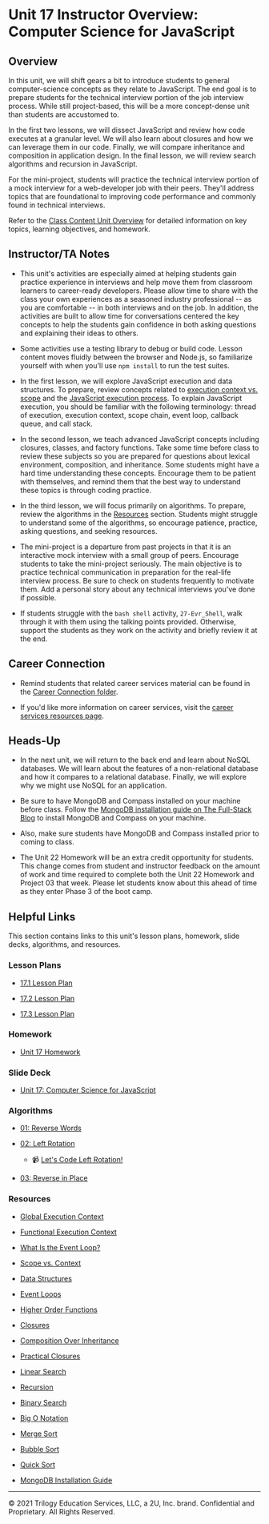 # Unit 17 Instructor Overview: Computer Science for JavaScript

## Overview

In this unit, we will shift gears a bit to introduce students to general computer-science concepts as they relate to JavaScript. The end goal is to prepare students for the  technical interview portion of the job interview process. While still project-based, this will be a more concept-dense unit than students are accustomed to.

In the first two lessons, we will dissect JavaScript and review how code executes at a granular level. We will also learn about closures and how we can leverage them in our code. Finally, we will compare inheritance and composition in application design. In the final lesson, we will review search algorithms and recursion in JavaScript.

For the mini-project, students will practice the technical interview portion of a mock interview for a web-developer job with their peers. They'll address topics that are foundational to improving code performance and commonly found in technical interviews.

Refer to the [Class Content Unit Overview](../../../01-Class-Content/17-CS/README.md) for detailed information on key topics, learning objectives, and homework.

## Instructor/TA Notes

* This unit's activities are especially aimed at helping students gain practice experience in interviews and help move them from classroom learners to career-ready developers. Please allow time to share with the class your own experiences as a seasoned industry professional -- as you are comfortable -- in both interviews and on the job. In addition, the activities are built to allow time for conversations centered the key concepts to help the students gain confidence in both asking questions and explaining their ideas to others.

* Some activities use a testing library to debug or build code. Lesson content moves fluidly between the browser and Node.js, so familiarize yourself with when you'll use `npm install` to run the test suites.

* In the first lesson, we will explore JavaScript execution and data structures. To prepare, review concepts related to [execution context vs. scope](https://blog.kevinchisholm.com/javascript/difference-between-scope-and-context/) and the [JavaScript execution process](https://www.youtube.com/watch?v=8aGhZQkoFbQ). To explain JavaScript execution, you should be familiar with the following terminology: thread of execution, execution context, scope chain, event loop, callback queue, and call stack.

* In the second lesson, we teach advanced JavaScript concepts including closures, classes, and factory functions. Take some time before class to review these subjects so you are prepared for questions about lexical environment, composition, and inheritance. Some students might have a hard time understanding these concepts. Encourage them to be patient with themselves, and remind them that the best way to understand these topics is through coding practice.

* In the third lesson, we will focus primarily on algorithms. To prepare, review the algorithms in the [Resources](#resources) section. Students might struggle to understand some of the algorithms, so encourage patience, practice, asking questions, and seeking resources.

* The mini-project is a departure from past projects in that it is an interactive mock interview with a small group of peers. Encourage students to take the mini-project seriously. The main objective is to practice technical communication in preparation for the real-life interview process. Be sure to check on students frequently to motivate them. Add a personal story about any technical interviews you've done if possible.

* If students struggle with the `bash shell` activity, `27-Evr_Shell`, walk through it with them using the talking points provided. Otherwise, support the students as they work on the activity and briefly review it at the end.

## Career Connection

* Remind students that related career services material can be found in the [Career Connection folder](../../../01-Class-Content/17-CS/04-Career-Connection/README.md).

* If you'd like more information on career services, visit the [career services resources page](https://careernetwork.2u.com/?utm_medium=Academics&utm_source=boot_camp/).

## Heads-Up

* In the next unit, we will return to the back end and learn about NoSQL databases. We will learn about the features of a non-relational database and how it compares to a relational database. Finally, we will explore why we might use NoSQL for an application.

* Be sure to have MongoDB and Compass installed on your machine before class. Follow the [MongoDB installation guide on The Full-Stack Blog](https://coding-boot-camp.github.io/full-stack/mongodb/how-to-install-mongodb) to install MongoDB and Compass on your machine.

* Also, make sure students have MongoDB and Compass installed prior to coming to class.

* The Unit 22 Homework will be an extra credit opportunity for students. This change comes from student and instructor feedback on the amount of work and time required to complete both the Unit 22 Homework and Project 03 that week. Please let students know about this ahead of time as they enter Phase 3 of the boot camp.

## Helpful Links

This section contains links to this unit's lesson plans, homework, slide decks, algorithms, and resources.

### Lesson Plans

  * [17.1 Lesson Plan](01-Day_JS/17.1-LESSON-PLAN.md)

  * [17.2 Lesson Plan](02-Day_Advanced-JS/17.2-LESSON-PLAN.md)

  * [17.3 Lesson Plan](03-Day_Algorithms/17.3-LESSON-PLAN.md)

### Homework

  * [Unit 17 Homework](../../../01-Class-Content/17-CS/02-Homework)

### Slide Deck

  * [Unit 17: Computer Science for JavaScript](https://docs.google.com/presentation/d/1oK8WB9pt8GfraNTsWbPNWMFpBYzXe_URem6Ch3oq9eo/edit?usp=sharing)

### Algorithms

  * [01: Reverse Words](../../../01-Class-Content/17-CS/03-Algorithms/01-reverse-no-built-in)

  * [02: Left Rotation](../../../01-Class-Content/17-CS/03-Algorithms/02-left-rotation)

    * 📹 [Let's Code Left Rotation!](https://2u-20.wistia.com/medias/kfyhj4z6fn)

  * [03: Reverse in Place](../../../01-Class-Content/17-CS/03-Algorithms/03-reverse-in-place)

### Resources

* [Global Execution Context](https://developer.mozilla.org/en-US/docs/Web/JavaScript/Reference/Operators/this#global_context)

* [Functional Execution Context](https://developer.mozilla.org/en-US/docs/Web/JavaScript/Reference/Operators/this#Function_context)

* [What Is the Event Loop?](https://www.youtube.com/watch?v=8aGhZQkoFbQ)

* [Scope vs. Context](https://blog.kevinchisholm.com/javascript/difference-between-scope-and-context/)

* [Data Structures](https://en.wikipedia.org/wiki/Data_structure)

* [Event Loops](https://developer.mozilla.org/en-US/docs/Web/JavaScript/EventLoop#Event_loop)

* [Higher Order Functions](https://eloquentjavascript.net/05_higher_order.html#h_xxCc98lOBK)

* [Closures](https://developer.mozilla.org/en-US/docs/Web/JavaScript/Closures)

* [Composition Over Inheritance](https://en.wikipedia.org/wiki/Composition_over_inheritance)

* [Practical Closures](https://developer.mozilla.org/en-US/docs/Web/JavaScript/Closures/#Practical_closures)

* [Linear Search](https://en.wikipedia.org/wiki/Linear_search)

* [Recursion](https://en.wikipedia.org/wiki/Recursion)

* [Binary Search](https://en.wikipedia.org/wiki/Binary_search_algorithm)

* [Big O Notation](https://en.wikipedia.org/wiki/Big_O_notation)

* [Merge Sort](https://en.wikipedia.org/wiki/Sorting_algorithm#Merge_sort)

* [Bubble Sort](https://en.wikipedia.org/wiki/Sorting_algorithm#Bubble_sort)

* [Quick Sort](https://en.wikipedia.org/wiki/Sorting_algorithm#Quicksort)

* [MongoDB Installation Guide](https://coding-boot-camp.github.io/full-stack/mongodb/how-to-install-mongodb)

---
© 2021 Trilogy Education Services, LLC, a 2U, Inc. brand. Confidential and Proprietary. All Rights Reserved.
